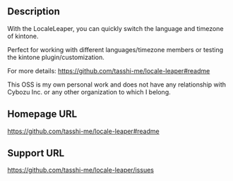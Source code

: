 ## Description

With the LocaleLeaper, you can quickly switch the language and timezone of kintone.

Perfect for working with different languages/timezone members or testing the kintone plugin/customization.

For more details: https://github.com/tasshi-me/locale-leaper#readme

This OSS is my own personal work and does not have any relationship with Cybozu Inc. or any other organization to which I belong.

## Homepage URL

https://github.com/tasshi-me/locale-leaper#readme

## Support URL

https://github.com/tasshi-me/locale-leaper/issues
